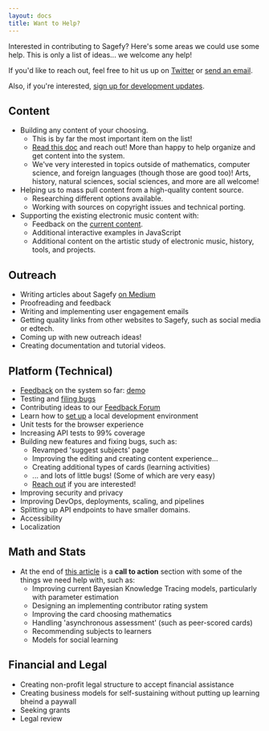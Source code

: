 ```yaml
---
layout: docs
title: Want to Help?
---
```


Interested in contributing to Sagefy? Here's some areas we could use some help. This is only a list of ideas... we welcome any help!

If you'd like to reach out, feel free to hit us up on [Twitter](https://twitter.com/sagefyorg) or [send an email](mailto:support@sagefy.org).

Also, if you're interested, [sign up for development updates](https://sgef.cc/devupdates).

## Content

* Building any content of your choosing.
  * This is by far the most important item on the list!
  * [Read this doc](http://docs.sagefy.org/How-to-Build-a-Course-in-Sagefy) and reach out! More than happy to help organize and get content into the system.
  * We've very interested in topics outside of mathematics, computer science, and foreign languages (though those are good too)! Arts, history, natural sciences, social sciences, and more are all welcome!
* Helping us to mass pull content from a high-quality content source.
  * Researching different options available.
  * Working with sources on copyright issues and technical porting.
* Supporting the existing electronic music content with:
  * Feedback on the [current content](http://sgef.cc/emus).
  * Additional interactive examples in JavaScript
  * Additional content on the artistic study of electronic music, history, tools, and projects.

## Outreach

* Writing articles about Sagefy [on Medium](https://stories.sagefy.org)
* Proofreading and feedback
* Writing and implementing user engagement emails
* Getting quality links from other websites to Sagefy, such as social media or edtech.
* Coming up with new outreach ideas!
* Creating documentation and tutorial videos.

## Platform (Technical)

* [Feedback](https://sgef.cc/feedback) on the system so far: [demo](http://sgef.cc/emus)
* Testing and [filing bugs](https://github.com/heiskr/sagefy/issues)
* Contributing ideas to our [Feedback Forum](https://sgef.cc/feedback)
* Learn how to [set up](http://docs.sagefy.org/Setup) a local development environment
* Unit tests for the browser experience
* Increasing API tests to 99% coverage
* Building new features and fixing bugs, such as:
  * Revamped 'suggest subjects' page
  * Improving the editing and creating content experience...
  * Creating additional types of cards (learning activities)
  * ... and lots of little bugs! (Some of which are very easy)
  * [Reach out](mailto:support@sagefy.org) if you are interested!
* Improving security and privacy
* Improving DevOps, deployments, scaling, and pipelines
* Splitting up API endpoints to have smaller domains.
* Accessibility
* Localization

## Math and Stats

* At the end of [this article](https://stories.sagefy.org/the-mathematics-of-sagefy-66e8cd5c0300) is a **call to action** section with some of the things we need help with, such as:
  * Improving current Bayesian Knowledge Tracing models, particularly with parameter estimation
  * Designing an implementing contributor rating system
  * Improving the card choosing mathematics
  * Handling 'asynchronous assessment' (such as peer-scored cards)
  * Recommending subjects to learners
  * Models for social learning

## Financial and Legal

* Creating non-profit legal structure to accept financial assistance
* Creating business models for self-sustaining without putting up learning bheind a paywall
* Seeking grants
* Legal review
